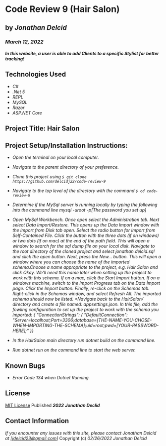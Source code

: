 # Code Review 9 (Hair Salon)

## by _**Jonathan Delcid**_

### _March 12, 2022_

#### _In this website, a user is able to add Clients to a specific Stylist for better tracking!_

## Technologies Used
- _C#_
- _.Net 5_
- _REPL_
- _MySQL_
- _Razor_
- _ASP.NET Core_

## Project Title: Hair Salon

## Project Setup/Installation Instructions:
- _Open the terminal on your local computer._

- _Navigate to the parent directory of your preference._

- _Clone this project using ```$ git clone https://github.com/delcidj22/code-review-9```_

- _Navigate to the top level of the directory with the command ```$ cd code-review-9```_

- _Determine if the MySql server is running locally by typing the following into the command line mysql -uroot -p[The password you set up]_

- _Open MySql Workbench. Once open select the Administration tab. Next select Data Import/Restore. This opens up the Data Import window with the Import from Disk tab open. Select the radio button for Import from Self-Contained File. Click the button with the three dots (if on windows) or two dots (if on mac) at the end of the path field. This will open a window to search for the sql dump file on your local disk. Navigate to the root directory of the cloned project and select jonathan.delcid.sql and click the open button. Next, press the New... button. This will open a window where you can choose the name of the imported schema.Choose a name appropriate to the project, e.g. Hair Salon and click Okay. We'll need this name later when setting up the project to work with this schema. If on a mac, click the Start Import button. If on a windows machine, switch to the Import Progress tab on the Data Import page. Click the Import button. Finally, re-click on the Schemas tab. Right-click in the Schemas window, and select Refresh All. The imported schema should now be listed. *Navigate back to the HairSalon/ directory and create a file named: appsettings.json. In this file, add the fowling configuration to set up the project to work with the schema you imported: { "ConnectionStrings": { "DefaultConnection": "Server=localhost;Port=3306;database=[THE-NAME-YOU-CHOSE-WHEN-IMPORTING-THE-SCHEMA];uid=root;pwd=[YOUR-PASSWORD-HERE];" }}_

- _In the HairSalon main directory run dotnet build on the command line._

- _Run dotnet run on the command line to start the web server._


## Known Bugs
- _Error Code 134 when Dotnet Running._


## License
[MIT License](https://opensource.org/licenses/MIT) Published _**2022**_ _**Jonathan Declid**_

## Contact Information
_If you encounter any issues with this site, please contact Jonathan Delcid at [jdelcid23@gmail.com]_
Copyright (c) _02/26/2022_ _Jonathan Delcid_